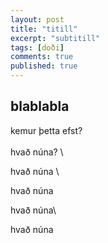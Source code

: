 ```yaml
---
layout: post
title: "titill"
excerpt: "subtitill"
tags: [doði]
comments: true
published: true
---
```




## blablabla


kemur þetta efst?
<br /><br />
hvað núna? \\

hvað núna \\

hvað núna

hvað núna\\

hvað núna
